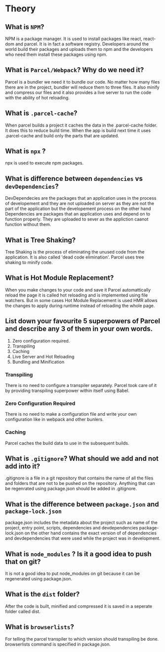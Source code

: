 # Theory

## What is `NPM`?

NPM is a package manager. It is used to install packages like react, react-dom and parcel. It is in fact a software registry. Developers around the world build their packages and uploads them to npm and the developers who need them install these packages using npm.

## What is `Parcel/Webpack`? Why do we need it?

Parcel is a bundler we need it to bundle our code. No matter how many files there are in the project, bundler will reduce them to three files. It also minify and compress our files and it also provides a live server to run the code with the ability of hot reloading.

## What is `.parcel-cache`?

When parcel builds a project it caches the data in the .parcel-cache folder. It does this to reduce build time. When the app is build next time it uses .parcel-cache and build only the parts that are updated.

## What is `npx` ?

npx is used to execute npm packages.

## What is difference between `dependencies` vs `devDependencies`?

DevDependecies are the packages that an application uses in the process of developement and they are not uploaded on server as they are not the part of the application but the developement process on the other hand Dependencies are packages that an application uses and depend on to function properly. They are uploaded to sever as the appliction caanot function without them.

## What is Tree Shaking?

Tree Shaking is the process of eliminating the unused code from the application. It is also called 'dead code elimination'. Parcel uses tree shaking to minify code.

## What is Hot Module Replacement?

When you make changes to your code and save it Parcel automattically reload the page it is called hot reloading and is implemented using file watchers. But in some cases Hot Module Replacement is used HMR allows the changes to apply during runtime instead of reloading the whole page.

## List down your favourite 5 superpowers of Parcel and describe any 3 of them in your own words.

1. Zero configuration required.
2. Transpiling
3. Caching
4. Live Server and Hot Reloading
5. Bundling and Minification

### Transpiling

There is no need to configure a transpiler separately. Parcel took care of it by providing transpiling superpower within itself using Babel.

### Zero Configuration Required

There is no need to make a configuration file and write your own configuration like in webpack and other bunlers.

### Caching

Parcel caches the build data to use in the subsequent builds.

## What is `.gitignore`? What should we add and not add into it?

.gitignore is a file in a git repository that contains the name of all the files and folders that are not to be pushed on the repository. Anything that can be regenrated using package.json should be added in .gitignore.

## What is the difference between `package.json` and `package-lock.json`

package.json includes the metadata about the project such as name of the project, entry point, scripts, dependencies and devdependencies package-lock.json on the other hand contains the exact version of of dependencies and devdependencies that were used while the project was in development.

## What is `node_modules` ? Is it a good idea to push that on git?

It is not a good idea to put node_modules on git because it can be regenerated using package.json.

## What is the `dist` folder?

After the code is built, minified and compressed it is saved in a seperate folder called dist.

## What is `browserlists`?

For telling the parcel transpiler to which version should transpiling be done. browserlists command is specified in package.json.
